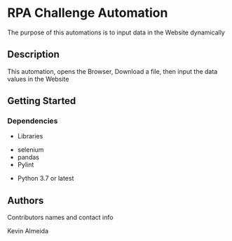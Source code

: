 # RPA Challenge Automation
The purpose of this automations is to input data in the Website dynamically

## Description

This automation, opens the Browser, Download a file, then input the data values in the Website
## Getting Started

### Dependencies

* Libraries 
- selenium
- pandas
- Pylint
* Python 3.7 or latest

## Authors

Contributors names and contact info

Kevin Almeida

